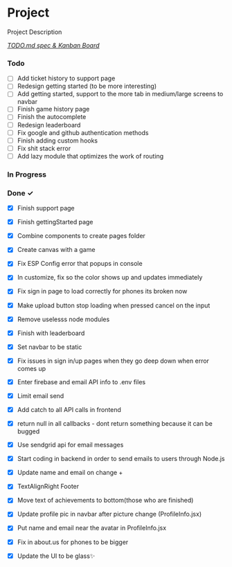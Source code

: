# Project

Project Description

<em>[TODO.md spec & Kanban Board](https://bit.ly/3fCwKfM)</em>

### Todo

- [ ] Add ticket history to support page  
- [ ] Redesign getting started (to be more interesting)  
- [ ] Add getting started, support to the more tab in medium/large screens to navbar  
- [ ] Finish game history page  
- [ ] Finish the autocomplete  
- [ ] Redesign leaderboard  
- [ ] Fix google and github authentication methods  
- [ ] Finish adding custom hooks  
- [ ] Fix shit stack error  
- [ ] Add lazy module that optimizes the work of routing  

### In Progress


### Done ✓

- [x] Finish support page  
- [x] Finish gettingStarted page  
- [x] Combine components to create pages folder  
- [x] Create canvas with a game  
- [x] Fix ESP Config error that popups in console  
- [x] In customize, fix so the color shows up and updates immediately  
- [x] Fix sign in page to load correctly for phones its broken now  
- [x] Make upload button stop loading when pressed cancel on the input  
- [x] Remove uselesss node modules  
- [x] Finish with leaderboard  
- [x] Set navbar to be static  
- [x] Fix issues in sign in/up pages when they go deep down when error comes up  
- [x] Enter firebase and email API info to .env files  
- [x] Limit email send  
- [x] Add catch to all API calls in frontend  
- [x] return null in all callbacks - dont return something because it can be bugged  
- [x] Use sendgrid api for email messages  
- [x] Start coding in backend in order to send emails to users through Node.js  
- [x] Update name and email on change +  
- [x] TextAlignRight Footer  
- [x] Move text of achievements to bottom(those who are finished)  
- [x] Update profile pic in navbar after picture change (ProfileInfo.jsx)  
- [x] Put name and email near the avatar in ProfileInfo.jsx  
- [x] Fix in about.us for phones to be bigger  
- [x] Update the UI to be glass✨  

